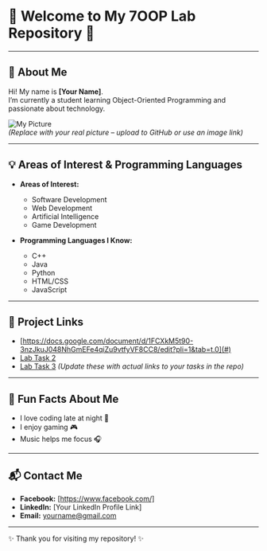 # 🌟 Welcome to My 7OOP Lab Repository 🌟

---

## 👤 About Me
Hi! My name is **[Your Name]**.  
I’m currently a student learning Object-Oriented Programming and passionate about technology.

![My Picture](https://via.placeholder.com/150)  
*(Replace with your real picture – upload to GitHub or use an image link)*

---

## 💡 Areas of Interest & Programming Languages
- **Areas of Interest:**
  - Software Development
  - Web Development
  - Artificial Intelligence
  - Game Development

- **Programming Languages I Know:**
  - C++
  - Java
  - Python
  - HTML/CSS
  - JavaScript

---

## 🔗 Project Links
- [https://docs.google.com/document/d/1FCXkM5t90-3nzJkuJ048NhGmEFe4qiZu9vtfyVF8CC8/edit?pli=1&tab=t.0](#)
- [Lab Task 2](#)
- [Lab Task 3](#)
*(Update these with actual links to your tasks in the repo)*

---

## 🎉 Fun Facts About Me
- I love coding late at night 🌙  
- I enjoy gaming 🎮  
- Music helps me focus 🎧  

---

## 📬 Contact Me
- **Facebook:** [https://www.facebook.com/]  
- **LinkedIn:** [Your LinkedIn Profile Link]  
- **Email:** yourname@gmail.com  

---
✨ Thank you for visiting my repository! ✨
